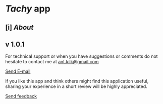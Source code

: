 # *Tachy* app

## [i] *About*

## v 1.0.1

For technical support or when you have suggestions or comments do not hesitate to contact me at [ant.kilk@gmail.com](ant.kilk@gmail.com) 

<a href="mailto: ant.kilk@gmail.com">Send E-mail</a>

If you like this app and think others might find this application useful, sharing your experience in a short review will be highly appreciated. 

<a href="mailto: ant.kilk@gmail.com">Send feedback</a>



